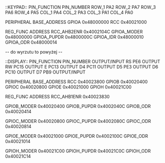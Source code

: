::KEYPAD::
PIN_FUNCTION    PIN_NUMBER
ROW_1           PA2
ROW_2           PA7
ROW_3           PA6
ROW_4           PA5
COL_1           PA4
COL_2           PA3
COL_3           PA1
COL_4           PA0

PERIPHERAL      BASE_ADDRESS
GPIOA           0x48000000
RCC             0x40021000

REG_FUNC        ADDRESS
RCC_AHB2ENR     0x4002104C
GPIOA_MODER     0x48000000
GPIOA_PUPDR     0x4800000C
GPIOA_IDR       0x48000010
GPIOA_ODR       0x48000014

-- do wyrzutu to powyżej --

::DISPLAY::
PIN_FUNCTION    PIN_NUMBER    OUTPUT/INPUT
RS              PE6           OUTPUT
RW              PC15          OUTPUT
E               PC13          OUTPUT
D4              PC11           OUTPUT
D5              PE3           OUTPUT
D6              PC10           OUTPUT
D7              PB9           OUTPUT/INPUT

PERIPHERAL      BASE_ADDRESS
RCC             0x40023800
GPIOB           0x40020400
GPIOC           0x40020800
GPIOE           0x40021000
GPIOH           0x40021C00

REG_FUNC        ADDRESS
RCC_AHB1ENR     0x40023830

GPIOB_MODER     0x40020400
GPIOB_PUPDR     0x4002040C
GPIOB_ODR       0x40020414

GPIOC_MODER     0x40020800
GPIOC_PUPDR     0x4002080C
GPIOC_ODR       0x40020814

GPIOE_MODER     0x40021000
GPIOE_PUPDR     0x4002100C
GPIOE_ODR       0x40021014

GPIOH_MODER     0x40021C00
GPIOH_PUPDR     0x40021C0C
GPIOH_ODR       0x40021C14
